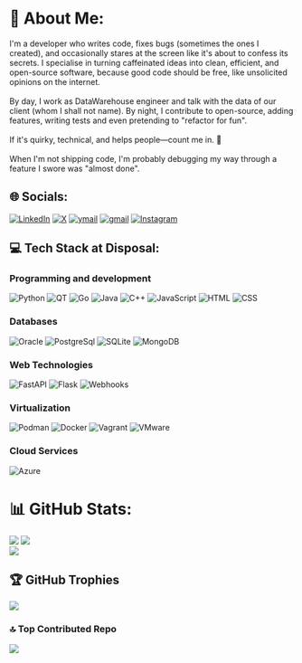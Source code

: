 # 💫 About Me:
I'm a developer who writes code, fixes bugs (sometimes the ones I created), and occasionally stares at the screen like it's about to confess its secrets. I specialise in turning caffeinated ideas into clean, efficient, and open-source software, because good code should be free, like unsolicited opinions on the internet.<br><br>By day, I work as DataWarehouse engineer and talk with the data of our client (whom I shall not name). By night, I contribute to open-source, adding features, writing tests and even pretending to "refactor for fun".<br><br>If it's quirky, technical, and helps people—count me in. 💪<br><br>When I'm not shipping code, I'm probably debugging my way through a feature I swore was "almost done".


## 🌐 Socials:
[![LinkedIn](https://img.shields.io/badge/LinkedIn-%230077B5.svg?style=for-the-badge&logo=linkedin&logoColor=white)](https://linkedin.com/in/sdglitched) [![X](https://img.shields.io/badge/X-black.svg?style=for-the-badge&logo=X&logoColor=white)](https://x.com/sdglitched) [![ymail](https://img.shields.io/badge/Email-6000D3?style=for-the-badge&logo=gmail&logoColor=white)](mailto:shounakdey@ymail.com) [![gmail](https://img.shields.io/badge/Email-D14836?style=for-the-badge&logo=gmail&logoColor=white)](mailto:shounakdey.sd@gmail.com) [![Instagram](https://img.shields.io/badge/Instagram-%23E4405F.svg?style=for-the-badge&logo=Instagram&logoColor=white)](https://instagram.com/shounak_dey)

## 💻 Tech Stack at Disposal:
### Programming and development
![Python](https://img.shields.io/badge/python-3670A0?style=for-the-badge&logo=python&logoColor=ffdd54) ![QT](https://img.shields.io/badge/QT-006400.svg?style=for-the-badge&logo=qt&logoColor=white) ![Go](https://img.shields.io/badge/go-%2300ADD8.svg?style=for-the-badge&logo=go&logoColor=white) ![Java](https://img.shields.io/badge/java-%23ED8B00.svg?style=for-the-badge&logo=openjdk&logoColor=white) ![C++](https://img.shields.io/badge/c++-%2300599C.svg?style=for-the-badge&logo=c%2B%2B&logoColor=white) ![JavaScript](https://img.shields.io/badge/JavaScript-%23F7DF1E.svg?style=for-the-badge&logo=javascript&logoColor=black) ![HTML](https://img.shields.io/badge/HTML-%23E34F26.svg?style=for-the-badge&logo=html5&logoColor=white) ![CSS](https://img.shields.io/badge/CSS-%231572B6.svg?style=for-the-badge&logo=css3&logoColor=white)

### Databases
![Oracle](https://img.shields.io/badge/Oracle-%23E34F26.svg?style=for-the-badge) ![PostgreSql](https://img.shields.io/badge/PostgreSql-%2307405e.svg?style=for-the-badge&logo=postgresql&logoColor=white) ![SQLite](https://img.shields.io/badge/sqlite-%2307405e.svg?style=for-the-badge&logo=sqlite&logoColor=white) ![MongoDB](https://img.shields.io/badge/MongoDB-%234ea94b.svg?style=for-the-badge&logo=mongodb&logoColor=white)

### Web Technologies
![FastAPI](https://img.shields.io/badge/FastAPI-005571?style=for-the-badge&logo=fastapi) ![Flask](https://img.shields.io/badge/flask-%23000.svg?style=for-the-badge&logo=flask&logoColor=white) ![Webhooks](https://img.shields.io/badge/Webhooks-%23000.svg?style=for-the-badge)

### Virtualization
![Podman](https://img.shields.io/badge/Podman-892CA0.svg?style=for-the-badge&logo=podman&logoColor=white) ![Docker](https://img.shields.io/badge/Docker-2496ED.svg?style=for-the-badge&logo=docker&logoColor=white) ![Vagrant](https://img.shields.io/badge/Vagrant-1868F2.svg?style=for-the-badge&logo=vagrant&logoColor=white) ![VMware](https://img.shields.io/badge/VMware-479fd4.svg?style=for-the-badge&logo=vmware&logoColor=white)

### Cloud Services
![Azure](https://img.shields.io/badge/azure-%230072C6.svg?style=for-the-badge&logo=microsoftazure&logoColor=white)

# 📊 GitHub Stats:
![](https://github-readme-stats.vercel.app/api?username=sdglitched&theme=dark&hide_border=false&include_all_commits=false&count_private=false)
![](https://nirzak-streak-stats.vercel.app/?user=sdglitched&theme=dark&hide_border=false)<br/>
![](https://github-readme-stats.vercel.app/api/top-langs/?username=sdglitched&theme=dark&hide_border=false&include_all_commits=false&count_private=false&layout=compact)

## 🏆 GitHub Trophies
![](https://github-profile-trophy.vercel.app/?username=sdglitched&theme=dark&no-frame=false&no-bg=false&margin-w=4)

### 🔝 Top Contributed Repo
![](https://github-contributor-stats.vercel.app/api?username=sdglitched&limit=5&theme=dark&combine_all_yearly_contributions=true)